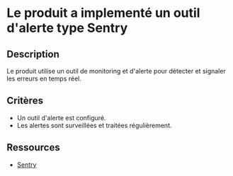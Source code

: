 # Le produit a implementé un outil d'alerte type Sentry

## Description

Le produit utilise un outil de monitoring et d'alerte pour détecter et signaler
les erreurs en temps réel.

## Critères

- Un outil d'alerte est configuré.
- Les alertes sont surveillées et traitées régulièrement.

## Ressources

- [Sentry](https://sentry.io/)

